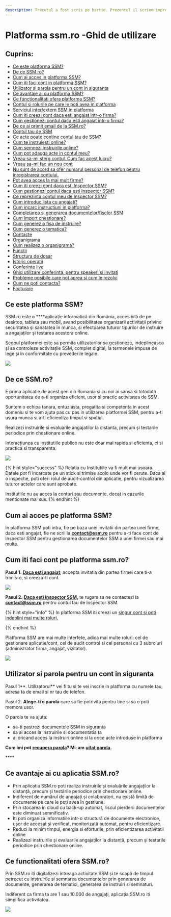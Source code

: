 ```yaml
---
description: Trecutul a fost scris pe hartie. Prezentul il scriem impreuna digital.
---
```


# Platforma ssm.ro -Ghid de utilizare

## 

## Cuprins:

  

* [Ce este platforma SSM?](./#ce-este-platforma-ssm)
* [De ce SSM.ro?](./#de-ce-ssm-ro)
* [Cum ai acces in platforma SSM?](./#cum-ai-acces-pe-platforma-ssm)
* [Cum iti faci cont in platforma SSM?](./#cum-iti-faci-cont-pe-platforma-ssm-ro)
* [Utilizator si parola pentru un cont in siguranta](./#utilizator-si-parola-pentru-un-cont-in-siguranta)
* [Ce avantaje ai cu platforma SSM?](./#ce-avantaje-ai-cu-aplicatia-ssm-ro)
* [Ce functionalitati ofera platforma SSM?](./#ce-functionalitati-ofera-ssm-ro)
* [Contul si rolurile pe care le poti avea in platforma](contul-si-rolurile-pe-care-le-poti-indeplini.md)
* [Serviciul inter/extern SSM in platforma](serviciul-intern-si-extern-ssm-si-rolurile-in-platforma.md)
* [Cum iti creezi cont daca esti angajat intr-o firma?](cum-iti-creezi-cont-ca-si-angajat-intr-o-firma.md)
* [Cum gestionezi contul daca esti angajat intr-o firma?](gestionarea-contului-ca-si-angajat/)
* [De ce ai primit email de la SSM.ro?](gestionarea-contului-ca-si-angajat/1.-de-ce-ai-primit-email-de-la-ssm.ro.md)
* [Contul tau de SSM](gestionarea-contului-ca-si-angajat/2.contul-tau-de-ssm.md)
* [Ce acte poate contine contul tau de SSM?](gestionarea-contului-ca-si-angajat/3.-ce-acte-poate-contine-contul-tau-de-ssm.md)
* [Cum te instruiesti online?](gestionarea-contului-ca-si-angajat/4.-cum-te-intruiesti-online.md)
* [Cum semnezi instruirile online?](gestionarea-contului-ca-si-angajat/5.-cum-semnezi-instruirile-online/)
* [Cum pot adauga acte in contul meu?](gestionarea-contului-ca-si-angajat/6.-cum-pot-adauga-acte-in-contul-meu.md)
* [Vreau sa-mi sterg contul. Cum fac acest lucru?](gestionarea-contului-ca-si-angajat/7.-vreau-sa-mi-sterg-contul.-cum-fac-acest-lucru.md)
* [Vreau sa-mi fac un nou cont](gestionarea-contului-ca-si-angajat/8.-vreau-sa-mi-fac-un-nou-cont..md)
* [Nu sunt de acord sa ofer numarul personal de telefon pentru inregistrarea contului.](gestionarea-contului-ca-si-angajat/9.-nu-sunt-de-acord-sa-ofer-numarul-personal-de-telefon-pentru-inregistrarea-contului..md)
* [Pot avea acces la mai mult firme?](gestionarea-contului-ca-si-angajat/untitled-2.md)
* [Cum iti creezi cont daca esti  Inspector SSM?](cum-iti-creezi-cont-ca-si-companie.md)
* [Cum gestionezi contul daca esti  Inspector SSM?](gestionarea-contului-ca-si-companie/)
* [Ce reprezinta contul meu de Inspector SSM? ](gestionarea-contului-ca-si-companie/1.ce-contine-contul-meu-de-inspector-ssm.md)
* [Cum introduc lista cu angajati?](gestionarea-contului-ca-si-companie/2.cum-introduc-lista-cu-angajati.md)
* [Cum incarc instructiuni in platforma?](gestionarea-contului-ca-si-companie/4.cum-incarc-instructiuni-in-platforma.md)
* [Completarea si generarea documentelor/fiselor SSM](gestionarea-contului-ca-si-companie/5.completarea-documentelor.md)
* [Cum import chestionare?](gestionarea-contului-ca-si-companie/5.-cum-import-chestionare.md)
* [Cum generez o fisa de instruire?](gestionarea-contului-ca-si-companie/6.cum-generez-o-fisa-de-instruire.md)
* [Cum generez o tematica?](gestionarea-contului-ca-si-companie/8.cum-generez-o-tematica.md)
* [Contacte](gestionarea-contului-ca-si-companie/7.contacte.md)
* [Organigrama](gestionarea-contului-ca-si-companie/3.-organigrama/)
* [Cum realizez o organigrama?](gestionarea-contului-ca-si-companie/3.-organigrama/3.1.cum-realizez-o-organigrama.md)
* [Functii](gestionarea-contului-ca-si-companie/8.functii.md)
* [Structura de dosar](gestionarea-contului-ca-si-companie/untitled.md)
* [Istoric operatii](gestionarea-contului-ca-si-companie/untitled-1.md)
* [Conferinte live](gestionarea-contului-ca-si-companie/7.conferinte-live/)
* [Ghid utilizare conferinta, pentru speakeri si invitati](gestionarea-contului-ca-si-companie/7.conferinte-live/ghid-utilizare-conferinta-pentru-speakeri.md)
* [Probleme posibile care pot aprea si cum le rezolvi](probleme-posibile-ce-pot-aparea-si-cum-le-poti-rezolva/)
* [Cum ne poti contacta?](cum-ne-poti-contacta.md)
* [Facturare](facturare.md)

## 

## 

## 



## Ce este platforma SSM?

 SSM.ro este o ****aplicație informatică din România,  accesibilă de pe desktop, tableta sau mobil, avand posibilitatea organizarii activitații privind securitatea și sanatatea în munca, si efectuarea tuturor tipurilor de instruire a angajaților și testarea acestora online.  

 Scopul platformei este sa permita utilizatorilor sa gestioneze, indeplineasca și sa controleze activitațile SSM, complet digital, la termenele impuse de lege și în conformitate cu prevederile legale.

![](.gitbook/assets/image%20%2820%29.png)



## De ce SSM.ro?

E prima aplicatie de acest gen din Romania si cu noi ai sansa si totodata oportunitatea de a-ti organiza eficient, usor si practic activitatea de SSM.

Suntem o echipa tanara, entuziasta, pregatita si competenta in acest domeniu si te vom ajuta pas cu pas in utilizarea platformei SSM, pentru a-ti usura munca si a-ti eficientiza timpul si spatiul.

Realizezi instruirile si evaluarile angajatilor la distanta, precum și testarile periodice prin chestionare online.

Interacțiunea cu institutiile publice nu este doar mai rapida si eficienta, ci si  practica si transparenta.

![](.gitbook/assets/image%20%2851%29.png)





{% hint style="success" %}
Relatia cu Institutiile va fi mult mai usoara. Datele pot fi incarcate pe un stick si trimise acolo unde vor fi cerute. Daca ai o inspectie, poti oferi rolul de audit-control din aplicatie, pentru vizualizarea tuturor actelor care sunt aprobate.

Institutiile nu au acces la conturi sau documente, decat in cazurile mentionate mai sus.
{% endhint %}

##  Cum ai acces pe platforma SSM?

In platforma SSM poti intra, fie pe baza unei invitatii din partea unei firme, daca esti angajat, fie ne scrii la **contact@ssm.ro** pentru a-ti face cont de Inspector SSM pentru gestionarea documentelor SSM a unei firmei sau mai multe.

 

 

##  Cum iti faci cont pe platforma ssm.ro?

 **Pasul 1**. [**Daca esti angajat**](cum-iti-creezi-cont-ca-si-angajat-intr-o-firma.md), accepta invitatia din partea firmei care ti-a trimis-o,  si creeza-ti cont.

![](.gitbook/assets/image%20%2885%29.png)

**Pasul 2.**  [**Daca esti Inspector SSM**](cum-iti-creezi-cont-ca-si-companie.md)**,** te rugam sa ne contactezi la  **contact@ssm.ro** pentru contul tau de Inspector SSM.

  

{% hint style="info" %}
In platforma SSM iti creezi un [singur cont si poti indeplini mai multe roluri.](contul-si-rolurile-pe-care-le-poti-indeplini.md)

 
{% endhint %}



Platforma SSM are mai multe interfete, adica mai multe roluri:  cel de gestionare aplicatie/cont, cel de audit control si cel personal cu 3 subroluri \(administrator firma, angajat, vizitator\).

![](.gitbook/assets/image%20%28117%29.png)







##    Utilizator si parola pentru un cont in siguranta

Pasul 1**. Utilizatorul**  vei fi tu si te vei inscrie in platforma cu numele tau, adresa ta de email si nr tau de telefon.

 Pasul 2. **Alege-ti o parola** care sa fie potrivita pentru tine si sa o poti memora usor.

O parola te va ajuta:  

* sa-ti pastrezi documentele SSM in siguranta
* sa ai acces la instruirile si documentatia ta
* ai oricand acces la instruiri online si la orice acte introduse in platforma

**Cum imi pot** [**recupera parola**](probleme-posibile-ce-pot-aparea-si-cum-le-poti-rezolva/)**?  Mi-am** [**uitat parola**](probleme-posibile-ce-pot-aparea-si-cum-le-poti-rezolva/)**.**

\*\*\*\*

##   Ce avantaje ai cu aplicatia SSM.ro?

* Prin aplicatia SSM.ro poti realiza instruirile și evaluările angajaților la distanță, precum și testările periodice prin chestionare online.
* Indiferent de numărul de angajați și colaboratori, nu există limită de documente pe care le poți avea în gestiune.
* Prin stocarea în cloud cu back-up automat, riscul pierderii documentelor este diminuat semnificativ.
* Iti poti organiza informatiile intr-o structură de documente electronice, ușor de accesat și verificat, monitorizată automat, pentru eficientizare.
* Reduci la minim timpul, energia si eforturile, prin eficientizarea activitatii online 
* Realizezi instruirile și evaluarile angajaților la distanță, precum și testarile periodice prin chestionare online.

##  Ce functionalitati ofera SSM.ro?

Prin SSM.ro iti digitalizezi întreaga activitate SSM și te scapă de timpul petrecut cu instruirile si semnarea documentelor prin generarea de documente, generarea de tematici, generarea de instruiri si semnaturi.

 Indiferent ca firma ta are 1 sau 10.000 de angajați, aplicația SSM.ro iti simplifica activitatea.

![](.gitbook/assets/image%20%2835%29.png)

## 











 

